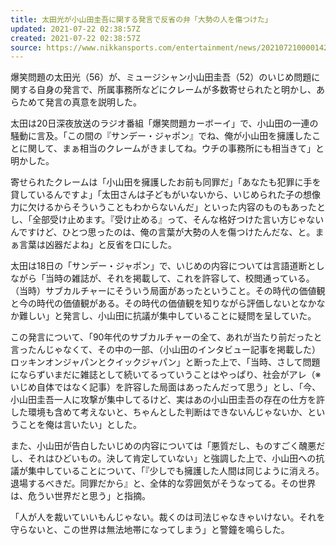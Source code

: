 ```yaml
---
title: 太田光が小山田圭吾に関する発言で反省の弁「大勢の人を傷つけた」
updated: 2021-07-22 02:38:57Z
created: 2021-07-22 02:38:57Z
source: https://www.nikkansports.com/entertainment/news/202107210000142.html
---
```


爆笑問題の太田光（56）が、ミュージシャン小山田圭吾（52）のいじめ問題に関する自身の発言で、所属事務所などにクレームが多数寄せられたと明かし、あらためて発言の真意を説明した。

太田は20日深夜放送のラジオ番組「爆笑問題カーボーイ」で、小山田の一連の騒動に言及。「この間の『サンデー・ジャポン』でね、俺が小山田を擁護したことに関して、まぁ相当のクレームがきましてね。ウチの事務所にも相当きて」と明かした。

寄せられたクレームは「小山田を擁護したお前も同罪だ」「あなたも犯罪に手を貸しているんですよ」「太田さんは子どもがいないから、いじめられた子の想像力に欠けるからそういうこともわからないんだ」といった内容のものもあったとし、「全部受け止めます。『受け止める』って、そんな格好つけた言い方じゃないんですけど、ひとつ思ったのは、俺の言葉が大勢の人を傷つけたんだな、と。まぁ言葉は凶器だよね」と反省を口にした。

太田は18日の「サンデー・ジャポン」で、いじめの内容については言語道断としながら「当時の雑誌が、それを掲載して、これを許容して、校閲通っている。（当時）サブカルチャーにそういう局面があったということ。その時代の価値観と今の時代の価値観がある。その時代の価値観を知りながら評価しないとなかなか難しい」と発言し、小山田に抗議が集中していることに疑問を呈していた。

この発言について、「90年代のサブカルチャーの全て、あれが当たり前だったと言ったんじゃなくて、その中の一部、（小山田のインタビュー記事を掲載した）ロッキンオンジャパンとクイックジャパン」と断った上で、「当時、さして問題にならずいまだに雑誌として続いてるっていうことはやっぱり、社会がアレ（※いじめ自体ではなく記事）を許容した局面はあったんだって思う」とし、「今、小山田圭吾一人に攻撃が集中してるけど、実はあの小山田圭吾の存在の仕方を許した環境も含めて考えないと、ちゃんとした判断はできないんじゃないか、ということを俺は言いたい」とした。

また、小山田が告白したいじめの内容については「悪質だし、ものすごく醜悪だし、それはひどいもの。決して肯定していない」と強調した上で、小山田への抗議が集中していることについて、「『少しでも擁護した人間は同じように消えろ。退場するべきだ。同罪だから』と、全体的な雰囲気がそうなってる。その世界は、危うい世界だと思う」と指摘。

「人が人を裁いていいもんじゃない。裁くのは司法じゃなきゃいけない。それを守らないと、この世界は無法地帯になってしまう」と警鐘を鳴らした。